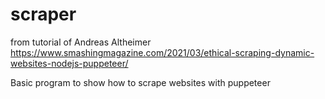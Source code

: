 # scraper
from tutorial of Andreas Altheimer
https://www.smashingmagazine.com/2021/03/ethical-scraping-dynamic-websites-nodejs-puppeteer/

Basic program to show how to scrape websites with puppeteer

